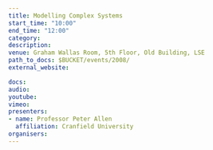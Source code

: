 ```yaml
---
title: Modelling Complex Systems
start_time: "10:00"
end_time: "12:00"
category: 
description: 
venue: Graham Wallas Room, 5th Floor, Old Building, LSE
path_to_docs: $BUCKET/events/2008/
external_website: 

docs: 
audio: 
youtube: 
vimeo: 
presenters: 
- name: Professor Peter Allen
  affiliation: Cranfield University
organisers: 
---
```

